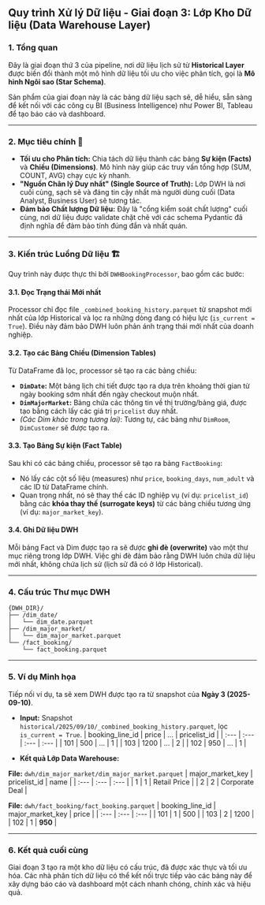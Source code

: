 ## Quy trình Xử lý Dữ liệu - Giai đoạn 3: Lớp Kho Dữ liệu (Data Warehouse Layer)

### 1\. Tổng quan

Đây là giai đoạn thứ 3 của pipeline, nơi dữ liệu lịch sử từ **Historical Layer** được biến đổi thành một mô hình dữ liệu tối ưu cho việc phân tích, gọi là **Mô hình Ngôi sao (Star Schema)**.

Sản phẩm của giai đoạn này là các bảng dữ liệu sạch sẽ, dễ hiểu, sẵn sàng để kết nối với các công cụ BI (Business Intelligence) như Power BI, Tableau để tạo báo cáo và dashboard.

-----

### 2\. Mục tiêu chính 🎯

  * **Tối ưu cho Phân tích:** Chia tách dữ liệu thành các bảng **Sự kiện (Facts)** và **Chiều (Dimensions)**. Mô hình này giúp các truy vấn tổng hợp (SUM, COUNT, AVG) chạy cực kỳ nhanh.
  * **"Nguồn Chân lý Duy nhất" (Single Source of Truth):** Lớp DWH là nơi cuối cùng, sạch sẽ và đáng tin cậy nhất mà người dùng cuối (Data Analyst, Business User) sẽ tương tác.
  * **Đảm bảo Chất lượng Dữ liệu:** Đây là "cổng kiểm soát chất lượng" cuối cùng, nơi dữ liệu được validate chặt chẽ với các schema Pydantic đã định nghĩa để đảm bảo tính đúng đắn và nhất quán.

-----

### 3\. Kiến trúc Luồng Dữ liệu 🏗️

Quy trình này được thực thi bởi `DWHBookingProcessor`, bao gồm các bước:

#### 3.1. Đọc Trạng thái Mới nhất

Processor chỉ đọc file `_combined_booking_history.parquet` từ snapshot mới nhất của lớp Historical và lọc ra những dòng đang có hiệu lực (`is_current = True`). Điều này đảm bảo DWH luôn phản ánh trạng thái mới nhất của doanh nghiệp.

#### 3.2. Tạo các Bảng Chiều (Dimension Tables)

Từ DataFrame đã lọc, processor sẽ tạo ra các bảng chiều:

  * **`DimDate`:** Một bảng lịch chi tiết được tạo ra dựa trên khoảng thời gian từ ngày booking sớm nhất đến ngày checkout muộn nhất.
  * **`DimMajorMarket`:** Bảng chứa các thông tin về thị trường/bảng giá, được tạo bằng cách lấy các giá trị `pricelist` duy nhất.
  * *(Các Dim khác trong tương lai)*: Tương tự, các bảng như `DimRoom`, `DimCustomer` sẽ được tạo ra.

#### 3.3. Tạo Bảng Sự kiện (Fact Table)

Sau khi có các bảng chiều, processor sẽ tạo ra bảng `FactBooking`:

  * Nó lấy các cột số liệu (measures) như `price`, `booking_days`, `num_adult` và các ID từ DataFrame chính.
  * Quan trọng nhất, nó sẽ thay thế các ID nghiệp vụ (ví dụ: `pricelist_id`) bằng các **khóa thay thế (surrogate keys)** từ các bảng chiều tương ứng (ví dụ: `major_market_key`).

#### 3.4. Ghi Dữ liệu DWH

Mỗi bảng Fact và Dim được tạo ra sẽ được **ghi đè (overwrite)** vào một thư mục riêng trong lớp DWH. Việc ghi đè đảm bảo rằng DWH luôn chứa dữ liệu mới nhất, không chứa lịch sử (lịch sử đã có ở lớp Historical).

-----

### 4\. Cấu trúc Thư mục DWH

```
{DWH_DIR}/
├── /dim_date/
│   └── dim_date.parquet
├── /dim_major_market/
│   └── dim_major_market.parquet
└── /fact_booking/
    └── fact_booking.parquet
```

-----

### 5\. Ví dụ Minh họa

Tiếp nối ví dụ, ta sẽ xem DWH được tạo ra từ snapshot của **Ngày 3 (2025-09-10)**.

  * **Input:** Snapshot `historical/2025/09/10/_combined_booking_history.parquet`, lọc `is_current = True`.
    | booking\_line\_id | price | ... | pricelist\_id |
    | :--- | :--- | :--- | :--- |
    | 101 | 500 | ... | 1 |
    | 103 | 1200 | ... | 2 |
    | 102 | 950 | ... | 1 |

  * **Kết quả Lớp Data Warehouse:**

**File:** `dwh/dim_major_market/dim_major_market.parquet`
| major\_market\_key | pricelist\_id | name |
| :--- | :--- | :--- |
| 1 | 1 | Retail Price |
| 2 | 2 | Corporate Deal |

**File:** `dwh/fact_booking/fact_booking.parquet`
| booking\_line\_id | major\_market\_key | price |
| :--- | :--- | :--- |
| 101 | 1 | 500 |
| 103 | 2 | 1200 |
| 102 | 1 | **950** |

-----

### 6\. Kết quả cuối cùng

Giai đoạn 3 tạo ra một kho dữ liệu có cấu trúc, đã được xác thực và tối ưu hóa. Các nhà phân tích dữ liệu có thể kết nối trực tiếp vào các bảng này để xây dựng báo cáo và dashboard một cách nhanh chóng, chính xác và hiệu quả.